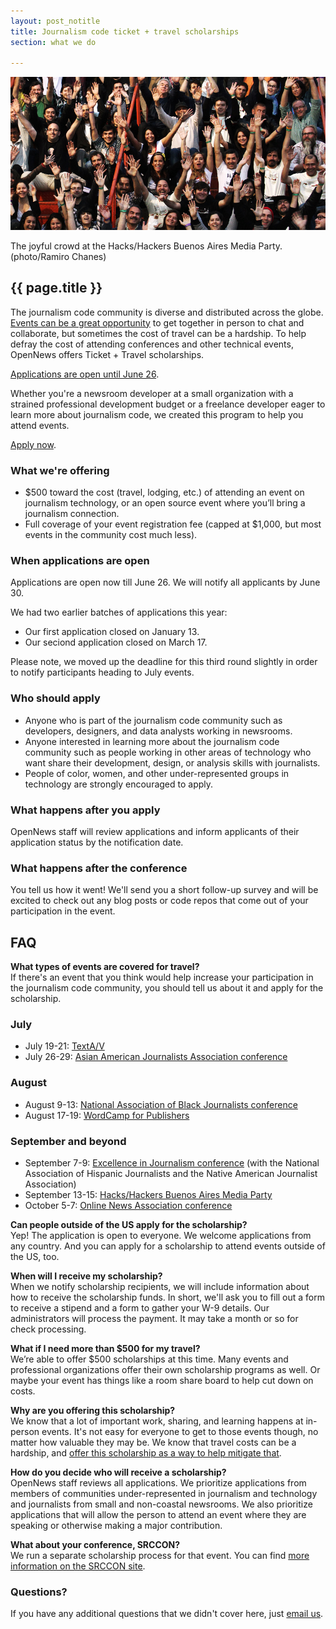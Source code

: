 ```yaml
---
layout: post_notitle
title: Journalism code ticket + travel scholarships
section: what we do

---
```

<img src="/media/img/index_opennewsphoto.jpg" class="topline">
<p class="caption">The joyful crowd at the Hacks/Hackers Buenos Aires Media Party. (photo/Ramiro Chanes)</p>
<h2>{{ page.title }}</h2>
<p class="bodybig">The journalism code community is diverse and distributed across the globe. <a href="/blog/ticket-travel-scholarship/">Events can be a great opportunity</a> to get together in person to chat and collaborate, but sometimes the cost of travel can be a hardship. To help defray the cost of attending conferences and other technical events, OpenNews offers Ticket + Travel scholarships.</p> 

<p class="bodybig"><a href="https://docs.google.com/forms/d/e/1FAIpQLSf11wqZGC5MNKKdle5T8wqSdOgJDiD4PNkU6netg4cxl5d5ow/closedform">Applications are open until June 26</a>.</p>

Whether you're a newsroom developer at a small organization with a strained professional development budget or a freelance developer eager to learn more about journalism code, we created this program to help you attend events. 

<a href="https://docs.google.com/forms/d/e/1FAIpQLSf11wqZGC5MNKKdle5T8wqSdOgJDiD4PNkU6netg4cxl5d5ow/closedform">Apply now</a>.

### What we're offering

* $500 toward the cost (travel, lodging, etc.) of attending an event on journalism technology, or an open source event where you’ll bring a journalism connection. 
* Full coverage of your event registration fee (capped at $1,000, but most events in the community cost much less).

### When applications are open

Applications are open now till June 26. We will notify all applicants by June 30.

We had two earlier batches of applications this year:
* Our first application closed on January 13. 
* Our seciond application closed on March 17.

Please note, we moved up the deadline for this third round slightly in order to notify participants heading to July events.

### Who should apply
* Anyone who is part of the journalism code community such as developers, designers, and data analysts working in newsrooms.
* Anyone interested in learning more about the journalism code community such as people working in other areas of technology who want share their development, design, or analysis skills with journalists.
* People of color, women, and other under-represented groups in technology are strongly encouraged to apply.

### What happens after you apply
OpenNews staff will review applications and inform applicants of their application status by the notification date.

### What happens after the conference
You tell us how it went! We'll send you a short follow-up survey and will be excited to check out any blog posts or code repos that come out of your participation in the event.

## FAQ

**What types of events are covered for travel?**<br>
If there's an event that you think would help increase your participation in the journalism code community, you should tell us about it and apply for the scholarship. 

### July

* July 19-21: [TextA/V](https://www.eventbrite.com/e/text-av-tickets-33278916134) 
* July 26-29: [Asian American Journalists Association conference](https://www.aaja17.org/schedule/)

### August

* August 9-13: [National Association of Black Journalists conference](https://www.nabjconvention.com)
* August 17-19: [WordCamp for Publishers](https://2017-denver.journalist.wordcamp.org/)

### September and beyond

* September 7-9: [Excellence in Journalism conference](http://excellenceinjournalism.org/) (with the National Association of Hispanic Journalists and the Native American Journalist Association)
* September 13-15: [Hacks/Hackers Buenos Aires Media Party](http://mediaparty.info/)
* October 5-7: [Online News Association conference](https://ona17.journalists.org/)

**Can people outside of the US apply for the scholarship?**<br>
Yep! The application is open to everyone. We welcome applications from any country. And you can apply for a scholarship to attend events outside of the US, too.

**When will I receive my scholarship?**<br>
When we notify scholarship recipients, we will include information about how to receive the scholarship funds. In short, we'll ask you to fill out a form to receive a stipend and a form to gather your W-9 details. Our administrators will process the payment. It may take a month or so for check processing.
 
**What if I need more than $500 for my travel?**<br>
We’re able to offer $500 scholarships at this time. Many events and professional organizations offer their own scholarship programs as well. Or maybe your event has things like a room share board to help cut down on costs.

**Why are you offering this scholarship?**<br>
We know that a lot of important work, sharing, and learning happens at in-person events. It's not easy for everyone to get to those events though, no matter how valuable they may be. We know that travel costs can be a hardship, and [offer this scholarship as a way to help mitigate that](/blog/ticket-travel-scholarship).

**How do you decide who will receive a scholarship?**<br>
OpenNews staff reviews all applications. We prioritize applications from members of communities under-represented in journalism and technology and journalists from small and non-coastal newsrooms. We also prioritize applications that will allow the person to attend an event where they are speaking or otherwise making a major contribution.

**What about your conference, SRCCON?**<br>
We run a separate scholarship process for that event. You can find [more information on the SRCCON site](https://srccon.org/scholarships/).

### Questions?
If you have any additional questions that we didn't cover here, just [email us](mailto:info@opennews.org).

